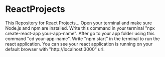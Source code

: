# ReactProjects
This Repository for React Projects...
Open your terminal and make sure Node.js and npm are installed.
Write this command in your terminal "npx create-react-app your-app-name".
After go to your app folder using this command "cd your-app-name".
Write "npm start" in the terminal to run the react application.
You can see your react application is running on your default browser with "http://localhost:3000" url.
